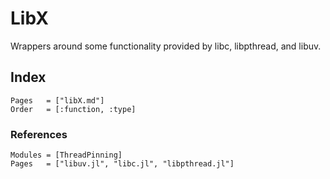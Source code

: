 # LibX

Wrappers around some functionality provided by libc, libpthread, and libuv.

## Index

```@index
Pages   = ["libX.md"]
Order   = [:function, :type]
```

### References

```@autodocs
Modules = [ThreadPinning]
Pages   = ["libuv.jl", "libc.jl", "libpthread.jl"]
```